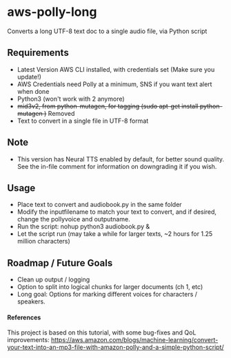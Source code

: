 # aws-polly-long
Converts a long UTF-8 text doc to a single audio file, via Python script

## Requirements
- Latest Version AWS CLI installed, with credentials set (Make sure you update!)
- AWS Credentials need Polly at a minimum, SNS if you want text alert when done
- Python3 (won't work with 2 anymore)
- ~~mid3v2, from python-mutagen, for tagging (sudo apt-get install python-mutagen )~~ Removed
- Text to convert in a single file in UTF-8 format

## Note
- This version has Neural TTS enabled by default, for better sound quality. See the in-file comment for information on downgrading it if you wish.

## Usage
- Place text to convert and audiobook.py in the same folder
- Modify the inputfilename to match your text to convert, and if desired, change the pollyvoice and outputname.
- Run the script: nohup python3 audiobook.py &
- Let the script run (may take a while for larger texts, ~2 hours for 1.25 million characters)

## Roadmap / Future Goals
- Clean up output / logging
- Option to split into logical chunks for larger documents (ch 1, etc)
- Long goal: Options for marking different voices for characters / speakers.


#### References
This project is based on this tutorial, with some bug-fixes and QoL improvements: https://aws.amazon.com/blogs/machine-learning/convert-your-text-into-an-mp3-file-with-amazon-polly-and-a-simple-python-script/

